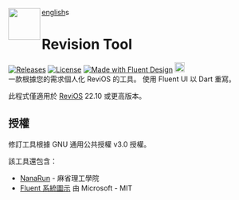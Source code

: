 [english](https://github.com/zackzheng1121/revision-tool_zh_tw/blob/main/README.md)s
<img  align="left" src="windows/runner/resources/revision_icon.ico" width="64" height="64" />

# Revision Tool
[![Releases](https://img.shields.io/github/v/release/MeetRevision/revision-tool.svg)](https://github.com/MeetRevision/revision-tool/releases)
[![License](https://img.shields.io/github/license/MeetRevision/revision-tool.svg)](https://github.com/MeetRevision/revision-tool/blob/main/LICENSE)
[![Made with Fluent Design](https://img.shields.io/badge/fluent-design-blue?style=flat-square&color=gray&labelColor=0078D7)](https://github.com/bdlukaa/fluent_ui)
<a href="https://www.buymeacoffee.com/meetrevision" target="_blank"><img src="https://www.buymeacoffee.com/assets/img/custom_images/orange_img.png" alt="Buy Me A Coffee" height="20px"></a>
<br>
一款根據您的需求個人化 ReviOS 的工具。 使用 Fluent UI 以 Dart 重寫。

此程式僅適用於 [ReviOS](https://www.revi.cc/) 22.10 或更高版本。

## 授權

修訂工具根據 GNU 通用公共授權 v3.0 授權。

該工具還包含：
* [NanaRun](https://github.com/M2Team/NanaRun) - 麻省理工學院
* [Fluent 系統圖示](https://github.com/microsoft/fluentui-system-icons) 由 Microsoft - MIT
